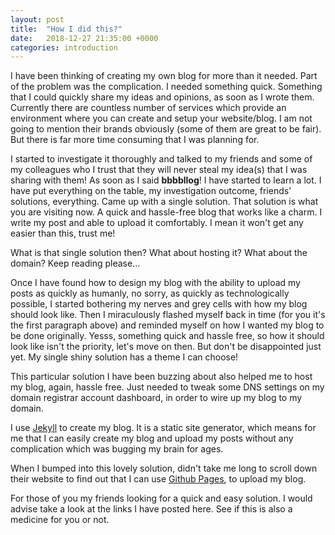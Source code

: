 ```yaml
---
layout: post
title:  "How I did this?"
date:   2018-12-27 21:35:00 +0000
categories: introduction
---
```


I have been thinking of creating my own blog for more than it needed. Part of the problem was the complication. I needed something quick. Something that I could quickly share my ideas and opinions, as soon as I wrote them. Currently there are countless number of services which provide an environment where you can create and setup your website/blog. I am not going to mention their brands obviously (some of them are great to be fair). But there is far more time consuming that I was planning for.

I started to investigate it thoroughly and talked to my friends and some of my colleagues who I trust that they will never steal my idea(s) that I was sharing with them! As soon as I said **bbbbllog**! I have started to learn a lot. I have put everything on the table, my investigation outcome, friends’ solutions, everything. Came up with a single solution. That solution is what you are visiting now. A quick and hassle-free blog that works like a charm. I write my post and able to upload it comfortably. I mean it won't get any easier than this, trust me!

What is that single solution then? What about hosting it? What about the domain? Keep reading please...

Once I have found how to design my blog with the ability to upload my posts as quickly as humanly, no sorry, as quickly as technologically possible, I started bothering my nerves and grey cells with how my blog should look like. Then I miraculously flashed myself back in time (for you it's the first paragraph above) and reminded myself on how I wanted my blog to be done originally. Yesss, something quick and hassle free, so how it should look like isn't the priority, let's move on then. But don't be disappointed just yet. My single shiny solution has a theme I can choose!

This particular solution I have been buzzing about also helped me to host my blog, again, hassle free. Just needed to tweak some DNS settings on my domain registrar account dashboard, in order to wire up my blog to my domain.

I use <u><a href='https://jekyllrb.com/' target='_blank'>Jekyll</a></u> to create my blog. It is a static site generator, which means for me that I can easily create my blog and upload my posts without any complication which was bugging my brain for ages.

When I bumped into this lovely solution, didn't take me long to scroll down their website to find out that I can use <u><a href='https://pages.github.com' target='_blank'>Github Pages</a></u>, to upload my blog.

For those of you my friends looking for a quick and easy solution. I would advise take a look at the links I have posted here. See if this is also a medicine for you or not.
